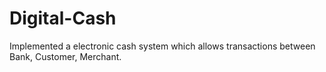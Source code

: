 # Digital-Cash
Implemented a electronic cash system which allows transactions between Bank, Customer, Merchant.
